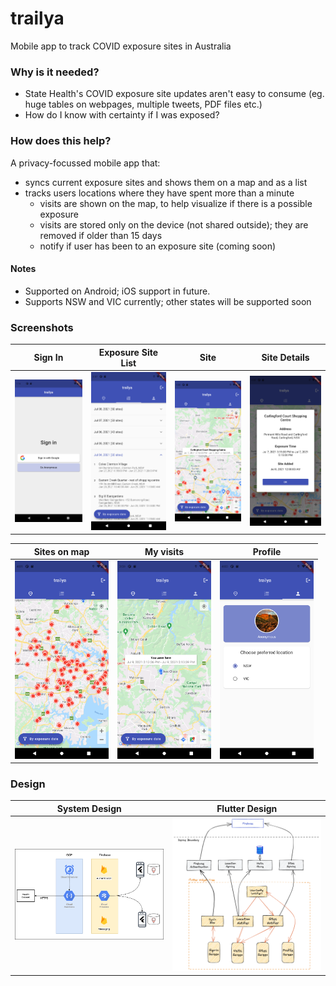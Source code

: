 # trailya

Mobile app to track COVID exposure sites in Australia

### Why is it needed?

- State Health's COVID exposure site updates aren't easy to consume (eg. huge tables on webpages, multiple tweets, PDF files etc.)
- How do I know with certainty if I was exposed?

### How does this help? 

A privacy-focussed mobile app that:

- syncs current exposure sites and shows them on a map and as a list
- tracks users locations where they have spent more than a minute 
  - visits are shown on the map, to help visualize if there is a possible exposure
  - visits are stored only on the device (not shared outside); they are removed if older than 15 days
  - notify if user has been to an exposure site (coming soon) 

#### Notes

- Supported on Android; iOS support in future.
- Supports NSW and VIC currently; other states will be supported soon


### Screenshots

| Sign In                                                      | Exposure Site List                                                          | Site                                                    | Site Details                                                            |
| ------------------------------------------------------------ | --------------------------------------------------------------------------- | ------------------------------------------------------- | ----------------------------------------------------------------------- | 
| <img src="doc/images/signin.png" alt="Sign In" width="150"/> | <img src="doc/images/sites-list.png" alt="Exposure Site List" width="150"/> | <img src="doc/images/site.png" alt="Site" width="150"/> | <img src="doc/images/site-details.png" alt="Site Details" width="150"/> |

| Sites on map                                                            | My visits                                                       | Profile  |
| ----------------------------------------------------------------------- | --------------------------------------------------------------- | -------  |
| <img src="doc/images/sites-on-map.png" alt="Sites on map" width="150"/> | <img src="doc/images/my-visit.png" alt="My visit" width="150"/> | <img src="doc/images/profile.png" alt="Profile" width="150"/> |


### Design

|   System Design   |   Flutter Design   |
|   -------------   |   --------------   |
| <img src="doc/images/system.png" alt="Design" width="300"/> | <img src="doc/images/design.png" alt="Design" width="300"/> | 


